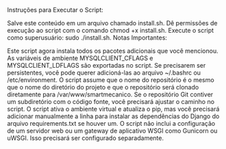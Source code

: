 Instruções para Executar o Script:

Salve este conteúdo em um arquivo chamado install.sh.
Dê permissões de execução ao script com o comando chmod +x install.sh.
Execute o script como superusuário: sudo ./install.sh.
Notas Importantes:

Este script agora instala todos os pacotes adicionais que você mencionou.
As variáveis de ambiente MYSQLCLIENT_CFLAGS e MYSQLCLIENT_LDFLAGS são exportadas no script. Se precisarem ser persistentes, você pode querer adicioná-las ao arquivo ~/.bashrc ou /etc/environment.
O script assume que o nome do repositório é o mesmo que o nome do diretório do projeto e que o repositório será clonado diretamente para /var/www/smartmecanico. Se o repositório Git contiver um subdiretório com o código fonte, você precisará ajustar o caminho no script.
O script ativa o ambiente virtual e atualiza o pip, mas você precisará adicionar manualmente a linha para instalar as dependências do Django do arquivo requirements.txt se houver um.
O script não inclui a configuração de um servidor web ou um gateway de aplicativo WSGI como Gunicorn ou uWSGI. Isso precisará ser configurado separadamente.